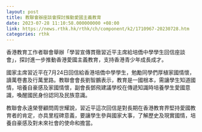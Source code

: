 ```yaml
---
layout: post
title: 教聯會辦座談會探討推動愛國主義教育
date: 2023-07-28 11:10:58.000000000 +08:00
link: https://news.rthk.hk/rthk/ch/component/k2/1710967-20230728.htm
categories: rthk
---
```


香港教育工作者聯會舉辦「學習宣傳貫徹習近平主席給培僑中學學生回信座談會」，探討進一步推動香港愛國主義教育，支持香港青少年成長成才。

國家主席習近平在7月24日回信給香港培僑中學學生，勉勵同學們厚植家國情懷，讀萬卷書及行萬里路。教聯會會長劉智鵬表示，教育是一國根本，需讓學生知道國情，培養自豪感及家國情懷，副會長鄧飛建議學校在傳遞知識時培養學生愛國意識，喚醒國民身份認同及民族意識。

教聯會永遠榮譽顧問周世耀說，習近平這次回信是對長期在香港教育界堅持愛國教育者的肯定，亦具里程碑意義，要讓學生參與國家大事，了解歷史及現實國情，培養自豪感及對未來社會的使命和擔當。
